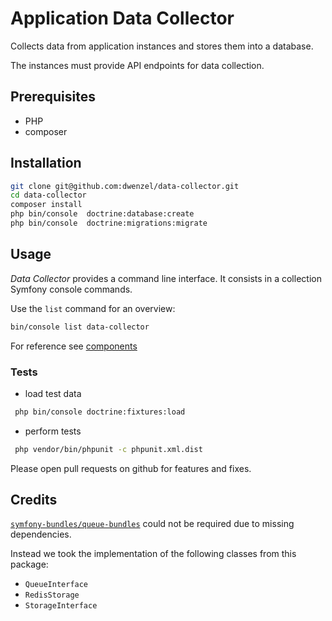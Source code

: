 Application Data Collector
=========================

Collects data from application instances and stores them into a database.

The instances must provide API endpoints for data collection.

## Prerequisites

* PHP
* composer


## Installation

```bash
git clone git@github.com:dwenzel/data-collector.git
cd data-collector
composer install 
php bin/console  doctrine:database:create
php bin/console  doctrine:migrations:migrate
```

## Usage

_Data Collector_ provides a command line interface. It consists in a 
collection Symfony console commands.

Use the `list` command for an overview:
```bash
bin/console list data-collector
```

For reference see [components](./docs/index.md)


### Tests

* load test data

```bash
 php bin/console doctrine:fixtures:load
```

* perform tests
```bash
 php vendor/bin/phpunit -c phpunit.xml.dist
```

Please open pull requests on github for features and fixes.


## Credits

[`symfony-bundles/queue-bundles`](https://github.com/symfony-bundles/queue-bundle) could not be required due to missing dependencies. 

Instead we took the implementation of the following classes from this package:  
* `QueueInterface`
* `RedisStorage`
* `StorageInterface`


